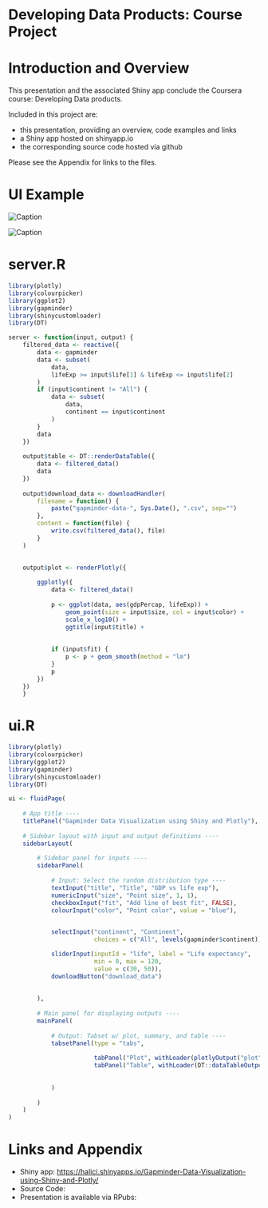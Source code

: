 Developing Data Products: Course Project
========================================================
 

Introduction and Overview
========================================================

This presentation and the associated Shiny app conclude the Coursera course: Developing Data products. 

Included in this project are:

- this presentation, providing an overview, code examples and links
- a Shiny app hosted on shinyapp.io
- the corresponding source code hosted via github

Please see the Appendix for links to the files.

UI Example
========================================================

![Caption](https://github.com/nihathalici/Developing-Data-Products-course--Assignment-Week-4-Shiny-Application-and-Reproducible-Pitch/blob/master/gapminder_using_shiny_1.PNG)

![Caption](https://github.com/nihathalici/Developing-Data-Products-course--Assignment-Week-4-Shiny-Application-and-Reproducible-Pitch/blob/master/gapminder_using_shiny_2.PNG)

server.R
========================================================


```r
library(plotly)
library(colourpicker)
library(ggplot2)
library(gapminder)
library(shinycustomloader)
library(DT)

server <- function(input, output) {
    filtered_data <- reactive({
        data <- gapminder
        data <- subset(
            data,
            lifeExp >= input$life[1] & lifeExp <= input$life[2]
        )
        if (input$continent != "All") {
            data <- subset(
                data,
                continent == input$continent
            )
        }
        data
    })
    
    output$table <- DT::renderDataTable({
        data <- filtered_data()
        data
    })
    
    output$download_data <- downloadHandler(
        filename = function() {
            paste("gapminder-data-", Sys.Date(), ".csv", sep="")
        },
        content = function(file) {
            write.csv(filtered_data(), file)
        }
    )
    
    
    output$plot <- renderPlotly({

        ggplotly({
            data <- filtered_data()
            
            p <- ggplot(data, aes(gdpPercap, lifeExp)) +
                geom_point(size = input$size, col = input$color) +
                scale_x_log10() +
                ggtitle(input$title) + 
                
            
            if (input$fit) {
                p <- p + geom_smooth(method = "lm")
            }
            p
        })
    })
    }
```

ui.R
========================================================
```r
library(plotly)
library(colourpicker)
library(ggplot2)
library(gapminder)
library(shinycustomloader)
library(DT)

ui <- fluidPage(
    
    # App title ----
    titlePanel("Gapminder Data Visualization using Shiny and Plotly"),
    
    # Sidebar layout with input and output definitions ----
    sidebarLayout(
        
        # Sidebar panel for inputs ----
        sidebarPanel(
            
            # Input: Select the random distribution type ----
            textInput("title", "Title", "GDP vs life exp"),
            numericInput("size", "Point size", 1, 1),
            checkboxInput("fit", "Add line of best fit", FALSE),
            colourInput("color", "Point color", value = "blue"),

            
            selectInput("continent", "Continent",
                        choices = c("All", levels(gapminder$continent))),

            sliderInput(inputId = "life", label = "Life expectancy",
                        min = 0, max = 120,
                        value = c(30, 50)),
            downloadButton("download_data")
            
            
        ),
        
        # Main panel for displaying outputs ----
        mainPanel(
            
            # Output: Tabset w/ plot, summary, and table ----
            tabsetPanel(type = "tabs",
                        
                        tabPanel("Plot", withLoader(plotlyOutput("plot")) ),
                        tabPanel("Table", withLoader(DT::dataTableOutput("table")))
    
                        
            )
            
        )
    )
)
```

Links and Appendix
========================================================

- Shiny app: https://halici.shinyapps.io/Gapminder-Data-Visualization-using-Shiny-and-Plotly/
- Source Code: 
- Presentation is available via RPubs: 
